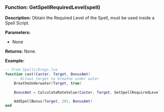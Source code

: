 ### Function: GetSpellRequiredLevel(spell)

**Description:**
Obtain the Required Level of the Spell, must be used inside a Spell Script.

**Parameters:**
- None

**Returns:** None.

**Example:**

```lua
-- From Spells/Dregs.lua
function cast(Caster, Target, BonusAmt)
    -- Allows target to breathe under water
    BreatheUnderwater(Target, true)
    
    BonusAmt = CalculateRateValue(Caster, Target, GetSpellRequiredLevel(Caster), GetLevel(Caster), 1.0, BonusAmt)

	AddSpellBonus(Target, 201, BonusAmt)
end
```
